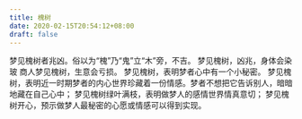 ```yaml
---
title: 槐树
date: 2020-02-15T20:54:12+08:00
draft: false
---
```


梦见槐树者兆凶。俗以为“槐”乃“鬼”立“木”旁，不吉。
梦见槐树，凶兆，身体会染玻
商人梦见槐树，生意会亏损。
梦见槐树，表明梦者心中有一个小秘密。
梦见槐树，表明近一时期梦者的内心世界珍藏着一份情感。梦者不想把它告诉别人，暗暗地藏在自己心中；
梦见槐树绿叶满枝，表明做梦人的感情世界情真意切；
梦见槐树开心，预示做梦人最秘密的心愿或情感可以得到实现。